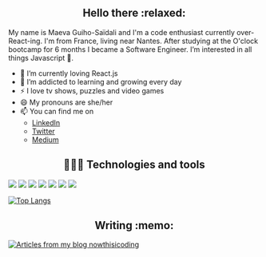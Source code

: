 <h2 align="center"> Hello there :relaxed: </h2>

My name is Maeva Guiho-Saïdali and I'm a code enthusiast currently over-React-ing. I'm from France, living near Nantes. After studying at the O'clock bootcamp for 6 months I became a Software Engineer. I’m interested in all things Javascript :smiling_face_with_three_hearts:. 

- 🔭 I’m currently loving React.js
- 🌱 I’m addicted to learning and growing every day
- ⚡ I love tv shows, puzzles and video games
- 😄 My pronouns are she/her 
- 📫 You can find me on
  -  [LinkedIn][1]
  -  [Twitter][3]
  -  [Medium][2]


<!-- Links to your social media accounts -->

[1]: https://www.linkedin.com/in/maeva-ghsdl/
[2]: https://medium.com/@nowthisiscoding
[3]: https://twitter.com/nowthisiscoding

<h2 align="center"> 👩🏼‍💻 Technologies and tools </h2>

![](https://img.shields.io/badge/Editor-VSC-informational??style=for-the-badge&logo=Visual-Studio-Code&logoColor=white&color=ff69b4)
![](https://img.shields.io/badge/Code-HTML-informational??style=for-the-badge&logo=HTML5&logoColor=white&color=ff69b4)
![](https://img.shields.io/badge/Code-CSS-informational??style=for-the-badge&logo=CSS3&logoColor=white&color=ff69b4)
![](https://img.shields.io/badge/Code-JS-informational??style=for-the-badge&logo=JavaScript&logoColor=white&color=ff69b4)
![](https://img.shields.io/badge/Code-Node.js-informational??style=for-the-badge&logo=Node.js&logoColor=white&color=ff69b4)
![](https://img.shields.io/badge/Code-Express-informational??style=for-the-badge&logo=Express&logoColor=white&color=ff69b4)
![](https://img.shields.io/badge/Tools-PostgreSQL-informational??style=for-the-badge&logo=PostgreSQL&logoColor=white&color=ff69b4)

[![Top Langs](https://github-readme-stats.vercel.app/api/top-langs/?username=ghsdl&layout=compact&langs_count=6)](https://github.com/anuraghazra/github-readme-stats)
<!-- 
<a href="https://github.com/anuraghazra/github-readme-stats">
  <img align="center" src="https://github-readme-stats.vercel.app/api/pin/?username=anuraghazra&repo=github-readme-stats" />
</a>
<a href="https://github.com/anuraghazra/convoychat">
  <img align="center" src="https://github-readme-stats.vercel.app/api/pin/?username=anuraghazra&repo=convoychat" />
</a>
-->

<h2 align="center"> Writing :memo: </h2>

<a target="_blank" href="https://github-readme-medium-recent-article.vercel.app/medium/@nowthisiscoding/0"><img src="https://github-readme-medium-recent-article.vercel.app/medium/@nowthisiscoding/0" alt="Articles from my blog nowthisicoding">
